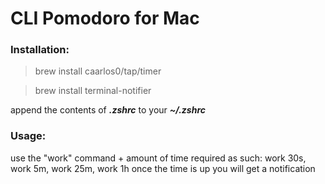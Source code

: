 # CLI Pomodoro for Mac

### Installation:
> brew install caarlos0/tap/timer

> brew install terminal-notifier

append the contents of ***.zshrc*** to your ***~/.zshrc***

### Usage:
use the "work" command + amount of time required as such: work 30s, work 5m, work 25m, work 1h
once the time is up you will get a notification
